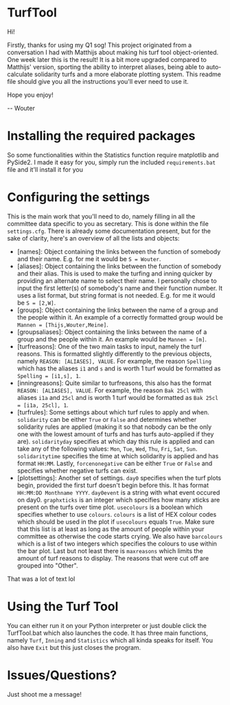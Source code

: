 # TurfTool 
Hi!

Firstly, thanks for using my Q1 sog! This project originated from a conversation I had with Matthijs about making his turf tool object-oriented. One week later this is the result! It is a bit more upgraded compared to Matthijs' version, sporting the ability to interpret aliases, being able to auto-calculate solidarity turfs and a more elaborate plotting system. This readme file should give you all the instructions you'll ever need to use it.

Hope you enjoy!

-- Wouter

# Installing the required packages
So some functionalities within the Statistics function require matplotlib and PySide2. I made it easy for you, simply run the included ```requirements.bat``` file and it'll install it for you

# Configuring the settings
This is the main work that you'll need to do, namely filling in all the committee data specific to you as secretary. This is done within the file ```settings.cfg```. There is already some documentation present, but for the sake of clarity, here's an overview of all the lists and objects:

- [names]: Object containing the links between the function of somebody and their name. E.g. for me it would be ```S = Wouter```.
- [aliases]: Object containing the links between the function of somebody and their alias. This is used to make the turfing and inning quicker by providing an alternate name to select their name. I personally chose to input the first letter(s) of somebody's name and their function number. It uses a list format, but string format is not needed. E.g. for me it would be ```S = [2,W]```.
- [groups]: Object containing the links between the name of a group and the people within it. An example of a correctly formatted group would be ```Mannen = [Thijs,Wouter,Meine]```.
- [groupsaliases]: Object containing the links between the name of a group and the people within it. An example would be ```Mannen = [m]```.
- [turfreasons]: One of the two main tasks to input, namely the turf reasons. This is formatted slightly differently to the previous objects, namely ```REASON: [ALIASES], VALUE```. For example, the reason ```Spelling``` which has the aliases ```i1``` and ```s``` and is worth 1 turf would be formatted as ```Spelling = [i1,s], 1```.
- [inningreasons]: Quite similar to turfreasons, this also has the format ```REASON: [ALIASES], VALUE```. For example, the reason ```Bak 25cl``` with aliases ```i1a``` and ```25cl``` and is worth 1 turf would be formatted as ```Bak 25cl = [i1a, 25cl], 1```.
- [turfrules]: Some settings about which turf rules to apply and when. ```solidarity``` can be either ```True``` or ```False``` and determines whether solidarity rules are applied (making it so that nobody can be the only one with the lowest amount of turfs and has turfs auto-applied if they are). ```solidarityday``` specifies at which day this rule is applied and can take any of the following values: ```Mon```, ```Tue```, ```Wed```, ```Thu```, ```Fri```, ```Sat```, ```Sun```. ```solidaritytime``` specifies the time at which solidarity is applied and has format ```HH:MM```. Lastly, ```forcenonegative``` can be either ```True``` or ```False``` and specifies whether negative turfs can exist.
- [plotsettings]: Another set of settings. ```day0``` specifies when the turf plots begin, provided the first turf doesn't begin before this. It has format ```HH:MM:DD Monthname YYYY```. ```day0event``` is a string with what event occured on day0. ```graphxticks``` is an integer which specifies how many xticks are present on the turfs over time plot. ```usecolours``` is a boolean which specifies whether to use ```colours```. ```colours``` is a list of HEX colour codes which should be used in the plot if ```usecolours``` equals ```True```. Make sure that this list is at least as long as the amount of people within your committee as otherwise the code starts crying. We also have ```barcolours``` which is a list of two integers which specifies the colours to use within the bar plot. Last but not least there is ```maxreasons``` which limits the amount of turf reasons to display. The reasons that were cut off are grouped into "Other".

That was a lot of text lol

# Using the Turf Tool
You can either run it on your Python interpreter or just double click the TurfTool.bat which also launches the code. It has three main functions, namely ```Turf```, ```Inning``` and ```Statistics``` which all kinda speaks for itself. You also have ```Exit``` but this just closes the program.

# Issues/Questions?
Just shoot me a message!

